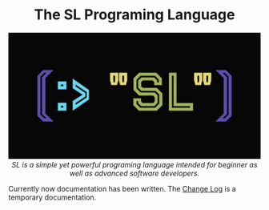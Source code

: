 <h1 align="center">The SL Programing Language</h1>
<p align="center">
	<a href="https://github.com/sl-lang/sll"><img src=".github/logo_wide.svg" alt="sl-lang logo"/><br></a>
	<i>SL is a simple yet powerful programing language intended for beginner as well as advanced software developers.</i>
</p>
Currently now documentation has been written. The <a href="CHANGELOG.md">Change Log</a> is a temporary documentation.
